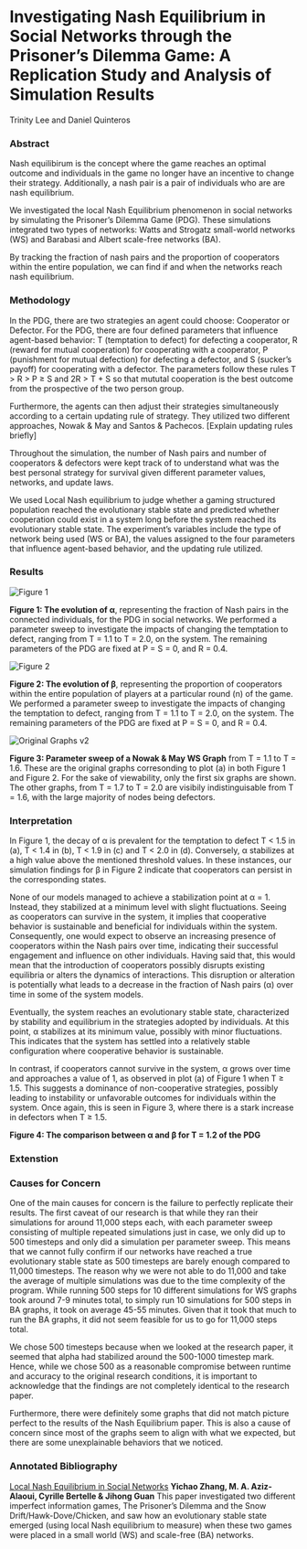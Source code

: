 # Investigating Nash Equilibrium in Social Networks through the Prisoner’s Dilemma Game: A Replication Study and Analysis of Simulation Results

Trinity Lee and Daniel Quinteros

### Abstract
Nash equilibirum is the concept where the game reaches an optimal outcome and individuals in the game no longer have an incentive to change their strategy. Additionally, a nash pair is a pair of individuals who are are nash equilibrium.

We investigated the local Nash Equilibrium phenomenon in social networks by simulating the Prisoner’s Dilemma Game (PDG). These simulations integrated two types of networks: Watts and Strogatz small-world networks (WS) and Barabasi and Albert scale-free networks (BA).

By tracking the fraction of nash pairs and the proportion of cooperators within the entire population, we can find if and when the networks reach nash equilibrium.

### Methodology

In the PDG, there are two strategies an agent could choose: Cooperator or Defector. For the PDG, there are four defined parameters that influence agent-based behavior: T (temptation to defect) for defecting a cooperator, R (reward for mutual cooperation) for cooperating with a cooperator, P (punishment for mutual defection) for defecting a defector, and S (sucker’s payoff) for cooperating with a defector. The parameters follow these rules T > R > P ≥ S and 2R > T + S so that mututal cooperation is the best outcome from the prospective of the two person group.

Furthermore, the agents can then adjust their strategies simultaneously according to a certain updating rule of strategy. They utilized two different approaches, Nowak & May and Santos & Pachecos. [Explain updating rules briefly]

Throughout the simulation, the number of Nash pairs and number of cooperators & defectors were kept track of to understand what was the best personal strategy for survival given different parameter values, networks, and update laws.

We used Local Nash equilibrium to judge whether a gaming structured population reached the evolutionary stable state and predicted whether cooperation could exist in a system long before the system reached its evolutionary stable state. The experiment’s variables include the type of network being used (WS or BA), the values assigned to the four parameters that influence agent-based behavior, and the updating rule utilized.

### Results

![Figure 1](https://github.com/tlee10333/NashEquilibrium/assets/47285707/c051c0fe-699e-4b0b-a5b5-4e04b4cbc3b0 "Figure 1")

**Figure 1: The evolution of α**, representing the fraction of Nash pairs in the connected individuals, for the PDG in social networks. We performed a parameter sweep to investigate the impacts of changing the temptation to defect, ranging from T = 1.1 to T = 2.0, on the system. The remaining parameters of the PDG are fixed at P = S = 0, and R = 0.4.

![Figure 2](https://github.com/tlee10333/NashEquilibrium/assets/47285707/b65cd2cc-dd35-4b79-a014-a63a1388c5b5 "Figure 2")

**Figure 2: The evolution of β**, representing the proportion of cooperators within the entire population of players at a particular round (n) of the game. We performed a parameter sweep to investigate the impacts of changing the temptation to defect, ranging from T = 1.1 to T = 2.0, on the system. The remaining parameters of the PDG are fixed at P = S = 0, and R = 0.4.

![Original Graphs v2](https://github.com/tlee10333/NashEquilibrium/assets/47285707/37f03b56-7924-4f95-b43b-15e340d3ccde)

**Figure 3: Parameter sweep of a Nowak & May WS Graph** from T = 1.1 to T = 1.6. These are the original graphs corresonding to plot (a) in both Figure 1 and Figure 2. For the sake of viewability, only the first six graphs are shown. The other graphs, from T = 1.7 to T = 2.0 are visibily indistinguisable from T = 1.6, with the large majority of nodes being defectors.

### Interpretation

In Figure 1, the decay of α is prevalent for the temptation to defect T < 1.5 in (a), T < 1.4 in (b), T < 1.9 in (c\) and T < 2.0 in (d). Conversely, α stabilizes at a high value above the mentioned threshold values. In these instances, our simulation findings for β in Figure 2 indicate that cooperators can persist in the corresponding states.

None of our models managed to achieve a stabilization point at α = 1. Instead, they stabilized at a minimum level with slight fluctuations. Seeing as cooperators can survive in the system, it implies that cooperative behavior is sustainable and beneficial for individuals within the system. Consequently, one would expect to observe an increasing presence of cooperators within the Nash pairs over time, indicating their successful engagement and influence on other individuals. Having said that, this would mean that the introduction of cooperators possibly disrupts existing equilibria or alters the dynamics of interactions. This disruption or alteration is potentially what leads to a decrease in the fraction of Nash pairs (α) over time in some of the system models.

Eventually, the system reaches an evolutionary stable state, characterized by stability and equilibrium in the strategies adopted by individuals. At this point, α stabilizes at its minimum value, possibly with minor fluctuations. This indicates that the system has settled into a relatively stable configuration where cooperative behavior is sustainable.

In contrast, if cooperators cannot survive in the system, α grows over time and approaches a value of 1, as observed in plot (a) of Figure 1 when T ≥ 1.5. This suggests a dominance of non-cooperative strategies, possibly leading to instability or unfavorable outcomes for individuals within the system. Once again, this is seen in Figure 3, where there is a stark increase in defectors when T ≥ 1.5.

**Figure 4: The comparison between α and β for T = 1.2 of the PDG**


### Extenstion



### Causes for Concern

One of the main causes for concern is the failure to perfectly replicate their results. The first caveat of our research is that while they ran their simulations for around 11,000 steps each, with each parameter sweep consisting of multiple repeated simulations just in case, we only did up to 500 timesteps and only did a simulation per parameter sweep. This means that we cannot fully confirm if our networks have reached a true evolutionary stable state as 500 timesteps are barely enough compared to 11,000 timesteps. The reason why we were not able to do 11,000 and take the average of multiple simulations was due to the time complexity of the program. While running 500 steps for 10 different simulations for WS graphs took around 7-9 minutes total, to simply run 10 simulations for 500 steps in BA graphs, it took on average 45-55 minutes. Given that it took that much to run the BA graphs, it did not seem feasible for us to go for 11,000 steps total. 

We chose 500 timesteps because when we looked at the research paper, it seemed that alpha had stabilized around the 500-1000 timestep mark. Hence, while we chose 500 as a reasonable compromise between runtime and accuracy to the original research conditions, it is important to acknowledge that the findings are not completely identical to the research paper. 

Furthermore, there were definitely some graphs that did not match picture perfect to the results of the Nash Equilibrium paper. This is also a cause of concern since most of the graphs seem to align with what we expected, but there are some unexplainable behaviors that we noticed.  

### Annotated Bibliography
[Local Nash Equilibrium in Social Networks](https://www.nature.com/articles/srep06224.pdf#:~:text=The%20local%20Nash%20equilibrium%20provides%20a%20way%20to,evolutionary%20stable%20state%20for%20the%20Prisoner%E2%80%99s%20dilemma%20game) **Yichao Zhang, M. A. Aziz-Alaoui, Cyrille Bertelle & Jihong Guan**
This paper investigated two different imperfect information games, The Prisoner’s Dilemma and the Snow Drift/Hawk-Dove/Chicken, and saw how an evolutionary stable state emerged (using local Nash equilibrium to measure) when these two games were placed in a small world (WS) and scale-free (BA) networks.
